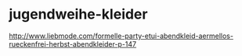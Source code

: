 jugendweihe-kleider
===================

http://www.liebmode.com/formelle-party-etui-abendkleid-aermellos-rueckenfrei-herbst-abendkleider-p-147

